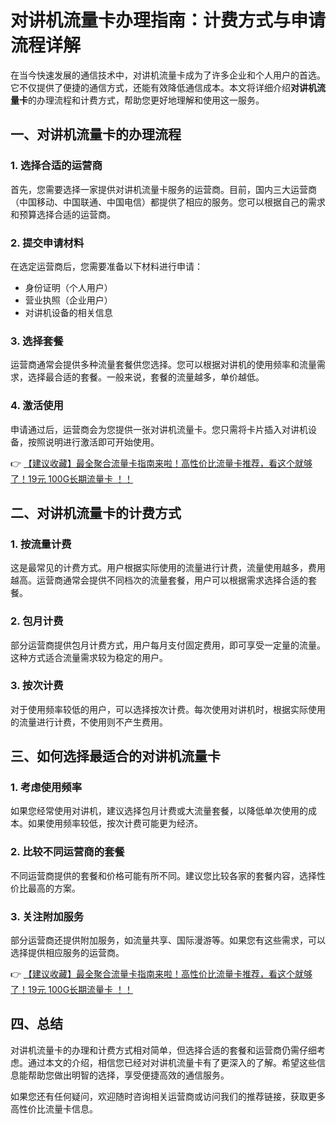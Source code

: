 # 对讲机流量卡办理指南：计费方式与申请流程详解

在当今快速发展的通信技术中，对讲机流量卡成为了许多企业和个人用户的首选。它不仅提供了便捷的通信方式，还能有效降低通信成本。本文将详细介绍**对讲机流量卡**的办理流程和计费方式，帮助您更好地理解和使用这一服务。

## 一、对讲机流量卡的办理流程

### 1. 选择合适的运营商
首先，您需要选择一家提供对讲机流量卡服务的运营商。目前，国内三大运营商（中国移动、中国联通、中国电信）都提供了相应的服务。您可以根据自己的需求和预算选择合适的运营商。

### 2. 提交申请材料
在选定运营商后，您需要准备以下材料进行申请：
- 身份证明（个人用户）
- 营业执照（企业用户）
- 对讲机设备的相关信息

### 3. 选择套餐
运营商通常会提供多种流量套餐供您选择。您可以根据对讲机的使用频率和流量需求，选择最合适的套餐。一般来说，套餐的流量越多，单价越低。

### 4. 激活使用
申请通过后，运营商会为您提供一张对讲机流量卡。您只需将卡片插入对讲机设备，按照说明进行激活即可开始使用。

👉 [【建议收藏】最全聚合流量卡指南来啦！高性价比流量卡推荐，看这个就够了！19元 100G长期流量卡 ！！](https://bit.ly/Liuliangka)

## 二、对讲机流量卡的计费方式

### 1. 按流量计费
这是最常见的计费方式。用户根据实际使用的流量进行计费，流量使用越多，费用越高。运营商通常会提供不同档次的流量套餐，用户可以根据需求选择合适的套餐。

### 2. 包月计费
部分运营商提供包月计费方式，用户每月支付固定费用，即可享受一定量的流量。这种方式适合流量需求较为稳定的用户。

### 3. 按次计费
对于使用频率较低的用户，可以选择按次计费。每次使用对讲机时，根据实际使用的流量进行计费，不使用则不产生费用。

## 三、如何选择最适合的对讲机流量卡

### 1. 考虑使用频率
如果您经常使用对讲机，建议选择包月计费或大流量套餐，以降低单次使用的成本。如果使用频率较低，按次计费可能更为经济。

### 2. 比较不同运营商的套餐
不同运营商提供的套餐和价格可能有所不同。建议您比较各家的套餐内容，选择性价比最高的方案。

### 3. 关注附加服务
部分运营商还提供附加服务，如流量共享、国际漫游等。如果您有这些需求，可以选择提供相应服务的运营商。

👉 [【建议收藏】最全聚合流量卡指南来啦！高性价比流量卡推荐，看这个就够了！19元 100G长期流量卡 ！！](https://bit.ly/Liuliangka)

## 四、总结

对讲机流量卡的办理和计费方式相对简单，但选择合适的套餐和运营商仍需仔细考虑。通过本文的介绍，相信您已经对对讲机流量卡有了更深入的了解。希望这些信息能帮助您做出明智的选择，享受便捷高效的通信服务。

如果您还有任何疑问，欢迎随时咨询相关运营商或访问我们的推荐链接，获取更多高性价比流量卡信息。